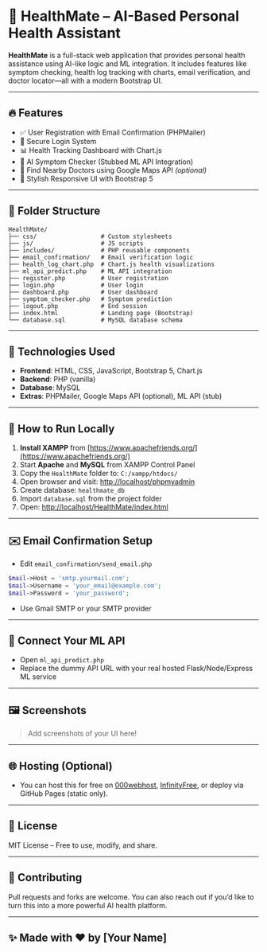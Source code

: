 
# 💊 HealthMate – AI-Based Personal Health Assistant

**HealthMate** is a full-stack web application that provides personal health assistance using AI-like logic and ML integration. It includes features like symptom checking, health log tracking with charts, email verification, and doctor locator—all with a modern Bootstrap UI.

---

## 🔥 Features

- ✅ User Registration with Email Confirmation (PHPMailer)
- 🔐 Secure Login System
- 📊 Health Tracking Dashboard with Chart.js
- 🧠 AI Symptom Checker (Stubbed ML API Integration)
- 📍 Find Nearby Doctors using Google Maps API *(optional)*
- 🎨 Stylish Responsive UI with Bootstrap 5

---

## 📁 Folder Structure

```
HealthMate/
├── css/                  # Custom stylesheets
├── js/                   # JS scripts
├── includes/             # PHP reusable components
├── email_confirmation/   # Email verification logic
├── health_log_chart.php  # Chart.js health visualizations
├── ml_api_predict.php    # ML API integration
├── register.php          # User registration
├── login.php             # User login
├── dashboard.php         # User dashboard
├── symptom_checker.php   # Symptom prediction
├── logout.php            # End session
├── index.html            # Landing page (Bootstrap)
└── database.sql          # MySQL database schema
```

---

## 🧰 Technologies Used

- **Frontend**: HTML, CSS, JavaScript, Bootstrap 5, Chart.js
- **Backend**: PHP (vanilla)
- **Database**: MySQL
- **Extras**: PHPMailer, Google Maps API (optional), ML API (stub)

---

## 🚀 How to Run Locally

1. **Install XAMPP** from [https://www.apachefriends.org/](https://www.apachefriends.org/)
2. Start **Apache** and **MySQL** from XAMPP Control Panel
3. Copy the `HealthMate` folder to: `C:/xampp/htdocs/`
4. Open browser and visit: [http://localhost/phpmyadmin](http://localhost/phpmyadmin)
5. Create database: `healthmate_db`
6. Import `database.sql` from the project folder
7. Open: [http://localhost/HealthMate/index.html](http://localhost/HealthMate/index.html)

---

## ✉️ Email Confirmation Setup

- Edit `email_confirmation/send_email.php`
```php
$mail->Host = 'smtp.yourmail.com';
$mail->Username = 'your_email@example.com';
$mail->Password = 'your_password';
```
- Use Gmail SMTP or your SMTP provider

---

## 🤖 Connect Your ML API

- Open `ml_api_predict.php`
- Replace the dummy API URL with your real hosted Flask/Node/Express ML service

---

## 🖼️ Screenshots

> Add screenshots of your UI here!

---

## 🌐 Hosting (Optional)

- You can host this for free on [000webhost](https://www.000webhost.com/), [InfinityFree](https://infinityfree.net/), or deploy via GitHub Pages (static only).

---

## 📄 License

MIT License – Free to use, modify, and share.

---

## 🙌 Contributing

Pull requests and forks are welcome. You can also reach out if you’d like to turn this into a more powerful AI health platform.

---

## ✨ Made with ❤️ by [Your Name]
